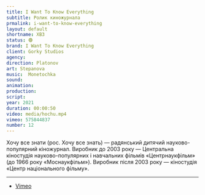```yaml
---
title: I Want To Know Everything
subtitle: Ролик киножурнала
prmalink: i-want-to-know-everything
layout: default
shortname: ХВЗ
status: 🟢
brand: I Want To Know Everything
client: Gorky Studios
agency:
direction: Platonov
art: Stepanova
music:  Monetochka
sound:
animation:  
production:  
script:
year: 2021
duration: 00:00:50
video: media/hochu.mp4
vimeo: 575844837
number: 12
---
```


Хочу все знати (рос. Хочу все знать) — радянський дитячий науково-популярний кіножурнал. Виробник до 2003 року — Центральна кіностудія науково-популярних і навчальних фільмів «Центрнаукфільм» (до 1966 року «Моснаукфільм»). Виробник після 2003 року — кіностудія «Центр національного фільму».

---

+ [Vimeo](xxxxx)
